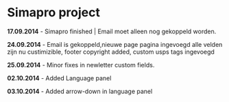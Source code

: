 <h1>Simapro project</h1>

**17.09.2014** - Simapro finished | Email moet alleen nog gekoppeld worden.

**24.09.2014** - Email is gekoppeld,nieuwe page pagina ingevoegd alle velden zijn nu custimizible, footer copyright added, custom usps tags ingevoegd

**25.09.2014** - Minor fixes in newletter custom fields.

**02.10.2014** - Added Language panel

**03.10.2014** - Added arrow-down in language panel